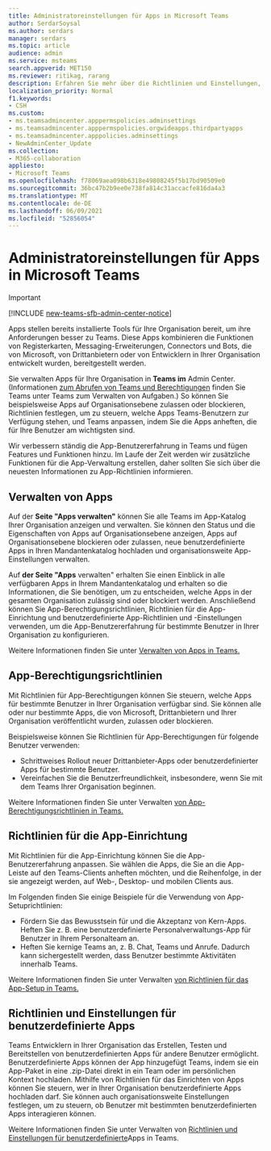 ```yaml
---
title: Administratoreinstellungen für Apps in Microsoft Teams
author: SerdarSoysal
ms.author: serdars
manager: serdars
ms.topic: article
audience: admin
ms.service: msteams
search.appverid: MET150
ms.reviewer: ritikag, rarang
description: Erfahren Sie mehr über die Richtlinien und Einstellungen, die Sie zum Verwalten von Apps für Ihre Organisation in Microsoft Teams.
localization_priority: Normal
f1.keywords:
- CSH
ms.custom:
- ms.teamsadmincenter.apppermspolicies.adminsettings
- ms.teamsadmincenter.apppermspolicies.orgwideapps.thirdpartyapps
- ms.teamsadmincenter.apppolicies.adminsettings
- NewAdminCenter_Update
ms.collection:
- M365-collaboration
appliesto:
- Microsoft Teams
ms.openlocfilehash: f78069aea098b6318e49808245f5b17bd90509e0
ms.sourcegitcommit: 36bc47b2b9ee0e738fa814c31accacfe816da4a3
ms.translationtype: MT
ms.contentlocale: de-DE
ms.lasthandoff: 06/09/2021
ms.locfileid: "52856054"
---
```

# <a name="admin-settings-for-apps-in-microsoft-teams"></a>Administratoreinstellungen für Apps in Microsoft Teams

> [!IMPORTANT]
> [!INCLUDE [new-teams-sfb-admin-center-notice](includes/new-teams-sfb-admin-center-notice.md)]

Apps stellen bereits installierte Tools für Ihre Organisation bereit, um ihre Anforderungen besser zu Teams. Diese Apps kombinieren die Funktionen von Registerkarten, Messaging-Erweiterungen, Connectors und Bots, die von Microsoft, von Drittanbietern oder von Entwicklern in Ihrer Organisation entwickelt wurden, bereitgestellt werden.

Sie verwalten Apps für Ihre Organisation in **Teams im** Admin Center. (Informationen [zum Abrufen von Teams und Berechtigungen](./using-admin-roles.md) finden Sie Teams unter Teams zum Verwalten von Aufgaben.) So können Sie beispielsweise Apps auf Organisationsebene zulassen oder blockieren, Richtlinien festlegen, um zu steuern, welche Apps Teams-Benutzern zur Verfügung stehen, und Teams anpassen, indem Sie die Apps anheften, die für Ihre Benutzer am wichtigsten sind.

Wir verbessern ständig die App-Benutzererfahrung in Teams und fügen Features und Funktionen hinzu. Im Laufe der Zeit werden wir zusätzliche Funktionen für die App-Verwaltung erstellen, daher sollten Sie sich über die neuesten Informationen zu App-Richtlinien informieren.

## <a name="manage-apps"></a>Verwalten von Apps

Auf der **Seite "Apps verwalten"** können Sie alle Teams im App-Katalog Ihrer Organisation anzeigen und verwalten. Sie können den Status und die Eigenschaften von Apps auf Organisationsebene anzeigen, Apps auf Organisationsebene blockieren oder zulassen, neue benutzerdefinierte Apps in Ihren Mandantenkatalog hochladen und organisationsweite App-Einstellungen verwalten.

Auf **der Seite "Apps** verwalten" erhalten Sie einen Einblick in alle verfügbaren Apps in Ihrem Mandantenkatalog und erhalten so die Informationen, die Sie benötigen, um zu entscheiden, welche Apps in der gesamten Organisation zulässig sind oder blockiert werden. Anschließend können Sie App-Berechtigungsrichtlinien, Richtlinien [](#custom-app-policies-and-settings) [](#app-setup-policies)für die App-Einrichtung und benutzerdefinierte App-Richtlinien und -Einstellungen verwenden, um die App-Benutzererfahrung für bestimmte Benutzer in Ihrer Organisation zu konfigurieren. [](#app-permission-policies)

Weitere Informationen finden Sie unter [Verwalten von Apps in Teams.](manage-apps.md)

## <a name="app-permission-policies"></a>App-Berechtigungsrichtlinien

Mit Richtlinien für App-Berechtigungen können Sie steuern, welche Apps für bestimmte Benutzer in Ihrer Organisation verfügbar sind. Sie können alle oder nur bestimmte Apps, die von Microsoft, Drittanbietern und Ihrer Organisation veröffentlicht wurden, zulassen oder blockieren.

Beispielsweise können Sie Richtlinien für App-Berechtigungen für folgende Benutzer verwenden:

- Schrittweises Rollout neuer Drittanbieter-Apps oder benutzerdefinierter Apps für bestimmte Benutzer.
- Vereinfachen Sie die Benutzerfreundlichkeit, insbesondere, wenn Sie mit dem Teams Ihrer Organisation beginnen.

Weitere Informationen finden Sie unter Verwalten [von App-Berechtigungsrichtlinien in Teams.](teams-app-permission-policies.md)

## <a name="app-setup-policies"></a>Richtlinien für die App-Einrichtung

Mit Richtlinien für die App-Einrichtung können Sie die App-Benutzererfahrung anpassen. Sie wählen die Apps, die Sie an die App-Leiste auf den Teams-Clients anheften möchten, und die Reihenfolge, in der sie angezeigt werden, auf Web-, Desktop- und mobilen Clients aus.

Im Folgenden finden Sie einige Beispiele für die Verwendung von App-Setuprichtlinien:

- Fördern Sie das Bewusstsein für und die Akzeptanz von Kern-Apps. Heften Sie z. B. eine benutzerdefinierte Personalverwaltungs-App für Benutzer in Ihrem Personalteam an.
- Heften Sie kernige Teams an, z. B. Chat, Teams und Anrufe. Dadurch kann sichergestellt werden, dass Benutzer bestimmte Aktivitäten innerhalb Teams.

Weitere Informationen finden Sie unter Verwalten [von Richtlinien für das App-Setup in Teams.](teams-app-setup-policies.md)

## <a name="custom-app-policies-and-settings"></a>Richtlinien und Einstellungen für benutzerdefinierte Apps

Teams Entwicklern in Ihrer Organisation das Erstellen, Testen und Bereitstellen von benutzerdefinierten Apps für andere Benutzer ermöglicht. Benutzerdefinierte Apps können der App hinzugefügt Teams, indem sie ein App-Paket in eine .zip-Datei direkt in ein Team oder im persönlichen Kontext hochladen. Mithilfe von Richtlinien für das Einrichten von Apps können Sie steuern, wer in Ihrer Organisation benutzerdefinierte Apps hochladen darf. Sie können auch organisationsweite Einstellungen festlegen, um zu steuern, ob Benutzer mit bestimmten benutzerdefinierten Apps interagieren können.

Weitere Informationen finden Sie unter Verwalten von [Richtlinien und Einstellungen für benutzerdefinierte](teams-custom-app-policies-and-settings.md)Apps in Teams.